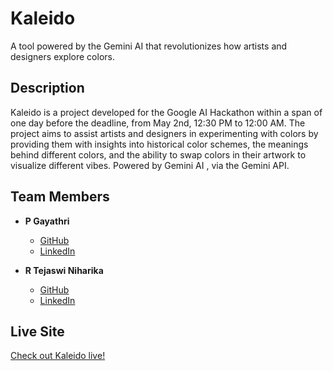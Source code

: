 # Kaleido

A tool powered by the Gemini AI that revolutionizes how artists and designers explore colors.

## Description

Kaleido is a project developed for the Google AI Hackathon within a span of one day before the deadline, from May 2nd, 12:30 PM to 12:00 AM. The project aims to assist artists and designers in experimenting with colors by providing them with insights into historical color schemes, the meanings behind different colors, and the ability to swap colors in their artwork to visualize different vibes. Powered by Gemini AI , via the Gemini API.

## Team Members

- **P Gayathri**
  - [GitHub](https://github.com/GayathriPCh)
  - [LinkedIn](https://www.linkedin.com/in/gayathri-pch/)

- **R Tejaswi Niharika**
  - [GitHub](https://github.com/TejaswiNiharika21)
  - [LinkedIn](https://www.linkedin.com/in/relli-tejaswi-niharika-032696295/)

## Live Site

[Check out Kaleido live!](https://main--celebrated-profiterole-6b9e4b.netlify.app/)
